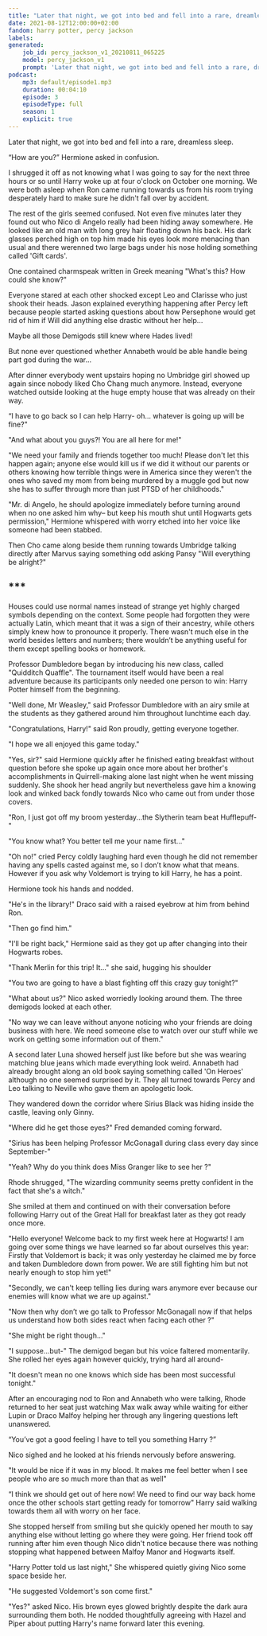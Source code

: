 ```yaml
---
title: "Later that night, we got into bed and fell into a rare, dreamless sleep"
date: 2021-08-12T12:00:00+02:00
fandom: harry potter, percy jackson
labels:
generated:
    job_id: percy_jackson_v1_20210811_065225
    model: percy_jackson_v1
    prompt: 'Later that night, we got into bed and fell into a rare, dreamless sleep'
podcast:
    mp3: default/episode1.mp3
    duration: 00:04:10
    episode: 3
    episodeType: full
    season: 1
    explicit: true
---
```

Later that night, we got into bed and fell into a rare, dreamless sleep. 

“How are you?” Hermione asked in confusion. 

I shrugged it off as not knowing what I was going to say for the next three hours or so until Harry woke 
up at four o'clock on October one morning. We were both asleep when Ron came running towards us from his 
room trying desperately hard to make sure he didn't fall over by accident. 

The rest of the girls seemed confused. Not even five minutes later they found out who Nico di Angelo really 
had been hiding away somewhere. He looked like an old man with long grey hair floating down his back. 
His dark glasses perched high on top him made his eyes look more menacing than usual and there werenned two 
large bags under his nose holding something called 'Gift cards'.

One contained charmspeak written in Greek meaning "What's this? How could she know?"

Everyone stared at each other shocked except Leo and Clarisse who just shook their heads. Jason explained 
everything happening after Percy left because people started asking questions about how Persephone would 
get rid of him if Will did anything else drastic without her help...

Maybe all those Demigods still knew where Hades lived! 

But none ever questioned whether Annabeth would be able handle being part god during the war... 

After dinner everybody went upstairs hoping no Umbridge girl showed up again since nobody liked Cho Chang 
much anymore. Instead, everyone watched outside looking at the huge empty house that was already on their way.             

“I have to go back so I can help Harry- oh... whatever is going up will be fine?" 

"And what about you guys?! You are all here for me!"

"We need your family and friends together too much! Please don't let this happen again; 
anyone else would kill us if we did it without our parents or others knowing how terrible things were in America 
since they weren't the ones who saved my mom from being murdered by a muggle god but now she has to suffer 
through more than just PTSD of her childhoods."

"Mr. di Angelo, he should apologize immediately before turning around when no one asked him why– 
but keep his mouth shut until Hogwarts gets permission," Hermione whispered with worry 
etched into her voice like someone had been stabbed.                                       

Then Cho came along beside them running towards Umbridge talking directly after Marvus saying something 
odd asking Pansy "Will everything be alright?" 

## ***

Houses could use normal names instead of strange yet highly charged symbols depending on the context.
Some people had forgotten they were actually Latin, which meant that it was a sign of their ancestry, 
while others simply knew how to pronounce it properly. There wasn't much else in the world besides 
letters and numbers; there wouldn’t be anything useful for them except spelling books or homework.

Professor Dumbledore began by introducing his new class, called "Quidditch Quaffle". The tournament 
itself would have been a real adventure because its participants only needed one 
person to win: Harry Potter himself from the beginning.

"Well done, Mr Weasley," said Professor Dumbledore with an airy smile at the students as they gathered 
around him throughout lunchtime each day.

"Congratulations, Harry!" said Ron proudly, getting everyone together. 

"I hope we all enjoyed this game today."

"Yes, sir?" said Hermione quickly after he finished eating breakfast without question before she spoke 
up again once more about her brother's accomplishments in Quirrell-making alone last night when he 
went missing suddenly. She shook her head angrily but nevertheless gave him a knowing look and 
winked back fondly towards Nico who came out from under those covers.

"Ron, I just got off my broom yesterday...the Slytherin team beat Hufflepuff-"

"You know what? You better tell me your name first..."

"Oh no!" cried Percy coldly laughing hard even though he did not remember having any spells casted against me, 
so I don’t know what that means. However if you ask why Voldemort is trying to kill Harry, he has a point. 

Hermione took his hands and nodded.

"He's in the library!" Draco said with a raised eyebrow at him from behind Ron.

"Then go find him."

"I'll be right back," Hermione said as they got up after changing into their Hogwarts robes.

"Thank Merlin for this trip! It..." she said, hugging his shoulder 

"You two are going to have a blast fighting off this crazy guy tonight?"

"What about us?" Nico asked worriedly looking around them. The three demigods looked at each other.

"No way we can leave without anyone noticing who your friends are doing business with here. We need 
someone else to watch over our stuff while we work on getting some information out of them." 

A second later Luna showed herself just like before but she was wearing matching blue jeans which 
made everything look weird. Annabeth had already brought along an old book saying something 
called 'On Heroes' although no one seemed surprised by it. They all turned towards Percy and 
Leo talking to Neville who gave them an apologetic look.

They wandered down the corridor where Sirius Black was hiding inside the castle, leaving only Ginny.

"Where did he get those eyes?" Fred demanded coming forward. 

"Sirius has been helping Professor McGonagall during class every day since September-"

"Yeah? Why do you think does Miss Granger like to see her ?" 

Rhode shrugged, "The wizarding community seems pretty confident in the fact that she's a witch." 

She smiled at them and continued on with their conversation before following Harry out of the Great Hall for 
breakfast later as they got ready once more.

"Hello everyone! Welcome back to my first week here at Hogwarts! I am going over some things we have learned 
so far about ourselves this year: Firstly that Voldemort is back; it was only yesterday he claimed me by force and taken Dumbledore down from power. 
We are still fighting him but not nearly enough to stop him yet!"

"Secondly, we can't keep telling lies during wars anymore ever because our enemies will know what we are up against."

"Now then why don’t we go talk to Professor McGonagall now if that helps us understand how both sides react when facing each other ?"

"She might be right though..."

"I suppose...but-" The demigod began but his voice faltered momentarily. She rolled her eyes again however quickly, trying hard all around- 

"It doesn't mean no one knows which side has been most successful tonight."

After an encouraging nod to Ron and Annabeth who were talking, Rhode returned to her seat just watching Max walk 
away while waiting for either Lupin or Draco Malfoy helping her through any lingering questions left unanswered.

“You’ve got a good feeling I have to tell you something Harry ?” 

Nico sighed and he looked at his friends nervously before answering. 

"It would be nice if it was in my blood. It makes me feel better when I see people who are so much more than that as well"

“I think we should get out of here now! We need to find our way back home once the other schools start 
getting ready for tomorrow" Harry said walking towards them all with worry on her face. 

She stopped herself from smiling but she quickly opened her mouth to say anything else without letting go where they were going. 
Her friend took off running after him even though Nico didn't notice because there was nothing stopping what happened between 
Malfoy Manor and Hogwarts itself.

"Harry Potter told us last night," She whispered quietly giving Nico some space beside her. 

"He suggested Voldemort's son come first."

"Yes?" asked Nico. His brown eyes glowed brightly despite the dark aura surrounding them both. He nodded thoughtfully agreeing with 
Hazel and Piper about putting Harry's name forward later this evening.